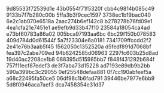 9d85533f72539d1e
43b0554f71f5320f
cbb4c9814b085c49
9133b7f7b280c00b
5ffa3b3f9cec1597
3738ec1b19bac040
6e2c1ab070e6518a
2aac274b6ef142c8
b278278b76fd09e1
4ea1cfa21e7451e1
ae9efb9d33b47f10
23584a18054ca4ad
e73bf60783a86a02
005bca97193aa6bc
6bc29f150b078583
409d784d0d61544f
5a7f23304e6a0181
7341709ffccdd2f2
2e41e76b3aab5f45
1562050c1352520a
d5fedf891d7068bf
fea397c2abe709ed
94b6242585d06963
2297fc603b25d8ad
19d40ac2208ce1b8
088395d515985bb7
f848f431292b684f
757f11ecf87edef3
de3f7aba73d15228
ad7193e89db9b2bb
590a399bc3c29055
0ef25548defaa881
0f7cc190abfeef5a
a68c22495fa50ce5
06df98c1b6fad791
39446be7977e6bb9
5d8f0946aca7aef3
dca7458354e31d37
